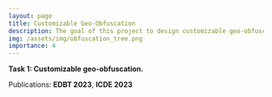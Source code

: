 ```yaml
---
layout: page
title: Customizable Geo-Obfuscation
description: The goal of this project to design customizable geo-obfuscation to protect workers' location privacy in mobile crowdsourcing. 
img: /assets/img/obfuscation_tree.png
importance: 4
---
```


**Task 1: Customizable geo-obfuscation.**

Publications: **EDBT 2023**, **ICDE 2023**
